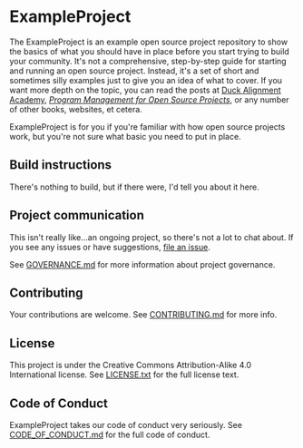 # ExampleProject

The ExampleProject is an example open source project repository to show the basics of what you should have in place before you start trying to build your community.
It's not a comprehensive, step-by-step guide for starting and running an open source project.
Instead, it's a set of short and sometimes silly examples just to give you an idea of what to cover.
If you want more depth on the topic, you can read the posts at [Duck Alignment Academy](https://duckalignment.academy), [_Program Management for Open Source Projects_](https://pragprog.com/titles/bcosp/program-management-for-open-source-projects/), or any number of other books, websites, et cetera.

ExampleProject is for you if you're familiar with how open source projects work, but you're not sure what basic you need to put in place.

## Build instructions

There's nothing to build, but if there were, I'd tell you about it here.

## Project communication

This isn't really like...an ongoing project, so there's not a lot to chat about.
If you see any issues or have suggestions, [file an issue](https://github.com/Duck-Alignment-Academy/ExampleProjectRepository/issues/new/choose).

See [GOVERNANCE.md](GOVERNANCE.md) for more information about project governance.

## Contributing

Your contributions are welcome.
See [CONTRIBUTING.md](CONTRIBUTING.md) for more info.

## License

This project is under the Creative Commons Attribution-Alike 4.0 International license.
See [LICENSE.txt](LICENSE.txt) for the full license text.

## Code of Conduct

ExampleProject takes our code of conduct very seriously.
See [CODE_OF_CONDUCT.md](CODE_OF_CONDUCT.md) for the full code of conduct.
